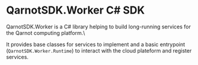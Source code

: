 # QarnotSDK.Worker C# SDK

QarnotSDK.Worker is a C# library helping to build long-running services for the Qarnot computing platform.\

It provides base classes for services to implement and a basic entrypoint (`QarnotSDK.Worker.Runtime`)
to interact with the cloud plateform and register services.
